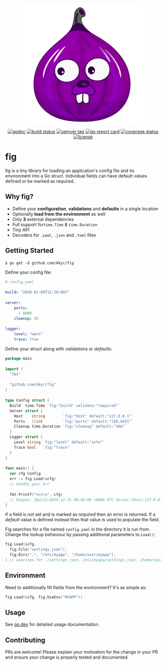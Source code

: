 <p align="center">
    <img src="img/fig.logo.png" alt="fig" title="fig" class="img-responsive" />
</p>

<p align="center">
    <a href="https://pkg.go.dev/github.com/kkyr/fig?tab=doc"><img src="https://img.shields.io/badge/go.dev-reference-007d9c?logo=go&logoColor=white" alt="godoc" title="godoc"/></a>
    <a href="https://travis-ci.org/kkyr/fig"><img src="https://travis-ci.org/kkyr/fig.svg?branch=master" alt="build status" title="build status"/></a>
    <a href="https://github.com/kkyr/fig/releases"><img src="https://img.shields.io/github/v/tag/kkyr/fig" alt="semver tag" title="semver tag"/></a>
    <a href="https://goreportcard.com/report/github.com/kkyr/fig"><img src="https://goreportcard.com/badge/github.com/kkyr/fig" alt="go report card" title="go report card"/></a>
    <a href="https://coveralls.io/github/kkyr/fig?branch=master"><img src="https://coveralls.io/repos/github/kkyr/fig/badge.svg?branch=master" alt="coverage status" title="coverage status"/></a>
    <a href="https://github.com/kkyr/fig/blob/master/LICENSE"><img src="https://img.shields.io/github/license/kkyr/fig" alt="license" title="license"/></a>
</p>

# fig

fig is a tiny library for loading an application's config file and its environment into a Go struct. Individual fields can have default values defined or be marked as required.

## Why fig?

- Define your **configuration**, **validations** and **defaults** in a single location
- Optionally **load from the environment** as well
- Only **3** external dependencies
- Full support for`time.Time` & `time.Duration`
- Tiny API
- Decoders for `.yaml`, `.json` and `.toml` files

## Getting Started

`$ go get -d github.com/kkyr/fig`

Define your config file:

```yaml
# config.yaml

build: "2020-01-09T12:30:00Z"

server:
    ports:
      - 8080
    cleanup: 1h

logger:
    level: "warn"
    trace: true
```

Define your struct along with _validations_ or _defaults_:

```go
package main

import (
  "fmt"

  "github.com/kkyr/fig"
)

type Config struct {
  Build  time.Time `fig:"build" validate:"required"`
  Server struct {
    Host    string        `fig:"host" default:"127.0.0.1"`
    Ports   []int         `fig:"ports" default:"[80,443]"`
    Cleanup time.Duration `fig:"cleanup" default:"30m"`
  }
  Logger struct {
    Level string `fig:"level" default:"info"`
    Trace bool   `fig:"trace"`
  }
}

func main() {
  var cfg Config
  err := fig.Load(&cfg)
  // handle your err
  
  fmt.Printf("%+v\n", cfg)
  // Output: {Build:2019-12-25 00:00:00 +0000 UTC Server:{Host:127.0.0.1 Ports:[8080] Cleanup:1h0m0s} Logger:{Level:warn Trace:true}}
}
```

If a field is not set and is marked as *required* then an error is returned. If a *default* value is defined instead then that value is used to populate the field.

Fig searches for a file named `config.yaml` in the directory it is run from. Change the lookup behaviour by passing additional parameters to `Load()`:

```go
fig.Load(&cfg,
  fig.File("settings.json"),
  fig.Dirs(".", "/etc/myapp", "/home/user/myapp"),
) // searches for ./settings.json, /etc/myapp/settings.json, /home/user/myapp/settings.json

```

## Environment

Need to additionally fill fields from the environment? It's as simple as:

```go
fig.Load(&cfg, fig.UseEnv("MYAPP"))
```

## Usage

See [go.dev](https://pkg.go.dev/github.com/kkyr/fig?tab=doc) for detailed usage documentation.

## Contributing

PRs are welcome! Please explain your motivation for the change in your PR and ensure your change is properly tested and documented.
